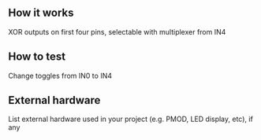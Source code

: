 <!---

This file is used to generate your project datasheet. Please fill in the information below and delete any unused
sections.

You can also include images in this folder and reference them in the markdown. Each image must be less than
512 kb in size, and the combined size of all images must be less than 1 MB.
-->

## How it works

XOR outputs on first four pins, selectable with multiplexer from IN4

## How to test

Change toggles from IN0 to IN4

## External hardware

List external hardware used in your project (e.g. PMOD, LED display, etc), if any
